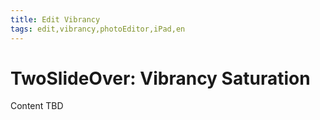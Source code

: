 ```yaml
---
title: Edit Vibrancy
tags: edit,vibrancy,photoEditor,iPad,en
---
```


# TwoSlideOver: Vibrancy Saturation

Content TBD
